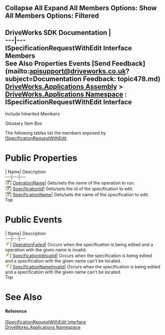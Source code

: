 Collapse All Expand All Members Options: Show All  Members Options: Filtered   
---  
DriveWorks SDK Documentation  |   
---|---  
ISpecificationRequestWithEdit Interface Members   
See Also Properties Events [Send Feedback](mailto:apisupport@driveworks.co.uk?subject=Documentation Feedback: topic478.md)  
[DriveWorks.Applications Assembly](topic13.md) > [DriveWorks.Applications Namespace](topic16.md) : ISpecificationRequestWithEdit Interface  
---  
  
Include Inherited Members    


Glossary Item Box

The following tables list the members exposed by [ISpecificationRequestWithEdit](topic478.md).

# Public Properties

| Name| Description  
---|---|---  
![ Property](dotnetimages/Property.gif)| [OperationName](topic483.md)| Gets/sets the name of the operation to run.   
![ Property](dotnetimages/Property.gif)| [SpecificationId](topic484.md)| Gets/sets the id of the specification to edit.   
![ Property](dotnetimages/Property.gif)| [SpecificationName](topic485.md)| Gets/sets the name of the specification to edit.   
Top

# Public Events

| Name| Description  
---|---|---  
![ Event](dotnetimages/Event.gif)| [OperationFailed](topic486.md)| Occurs when the specification is being edited and a operation with the given name is invalid.   
![ Event](dotnetimages/Event.gif)| [SpecificationIdInvalid](topic487.md)| Occurs when the specification is being edited and a specification with the given name can't be located.   
![ Event](dotnetimages/Event.gif)| [SpecificationNameInvalid](topic488.md)| Occurs when the specification is being edited and a specification with the given name can't be located.   
Top

# See Also

#### Reference

[ISpecificationRequestWithEdit Interface](topic478.md)   
[DriveWorks.Applications Namespace](topic16.md)


